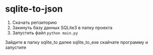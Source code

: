# sqlite-to-json

1. Скачать репзиторию
2. Закинуть базу данных SQLite3 в папку проекта
3. Запустить файл ```python main.py```


Зайдите в папку sqlite_to далее sqlite_to_exe скайчате программу и запустите
